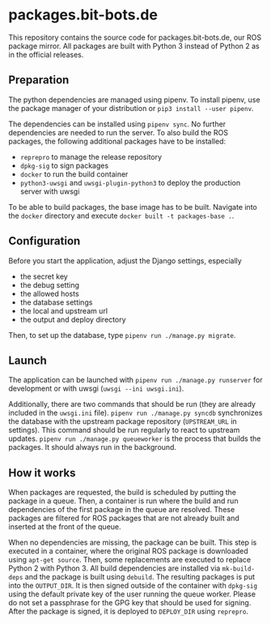 packages.bit-bots.de
====================

This repository contains the source code for packages.bit-bots.de, our ROS package mirror. All
packages are built with Python 3 instead of Python 2 as in the official releases.

Preparation
-----------

The python dependencies are managed using pipenv. To install pipenv, use the package manager of
your distribution or `pip3 install --user pipenv`.

The dependencies can be installed using `pipenv sync`. No further dependencies are needed to run
the server. To also build the ROS packages, the following additional packages have to be installed:

* `reprepro` to manage the release repository
* `dpkg-sig` to sign packages
* `docker` to run the build container
* `python3-uwsgi` and `uwsgi-plugin-python3` to deploy the production server with uwsgi

To be able to build packages, the base image has to be built. Navigate into the `docker` directory
and execute `docker built -t packages-base .`.

Configuration
-------------

Before you start the application, adjust the Django settings, especially

* the secret key
* the debug setting
* the allowed hosts
* the database settings
* the local and upstream url
* the output and deploy directory

Then, to set up the database, type `pipenv run ./manage.py migrate`.

Launch
------

The application can be launched with `pipenv run ./manage.py runserver` for development or with
uwsgi (`uwsgi --ini uwsgi.ini`).

Additionally, there are two commands that should be run (they are already included in the
`uwsgi.ini` file). `pipenv run ./manage.py syncdb` synchronizes the database with the upstream
package repository (`UPSTREAM_URL` in settings). This command should be run regularly to react to
upstream updates. `pipenv run ./manage.py queueworker` is the process that builds the packages. It
should always run in the background.

How it works
------------

When packages are requested, the build is scheduled by putting the package in a queue. Then, a
container is run where the build and run dependencies of the first package in the queue are
resolved. These packages are filtered for ROS packages that are not already built and inserted at
the front of the queue.

When no dependencies are missing, the package can be built. This step is executed in a container,
where the original ROS package is downloaded using `apt-get source`. Then, some replacements are
executed to replace Python 2 with Python 3. All build dependencies are installed via
`mk-build-deps` and the package is built using `debuild`. The resulting packages is put into the
`OUTPUT_DIR`. It is then signed outside of the container with `dpkg-sig` using the default private
key of the user running the queue worker. Please do not set a passphrase for the GPG key that
should be used for signing. After the package is signed, it is deployed to `DEPLOY_DIR` using
`reprepro`.
